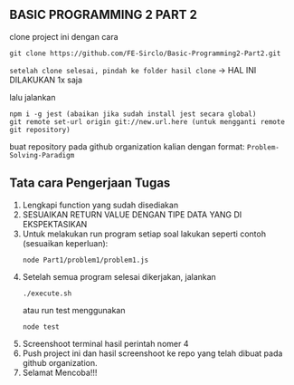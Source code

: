 ## BASIC PROGRAMMING 2 PART 2

clone project ini dengan cara

```
git clone https://github.com/FE-Sirclo/Basic-Programming2-Part2.git
```

`setelah clone selesai, pindah ke folder hasil clone` -> HAL INI DILAKUKAN 1x saja

lalu jalankan

```
npm i -g jest (abaikan jika sudah install jest secara global)
git remote set-url origin git://new.url.here (untuk mengganti remote git repository)
```

buat repository pada github organization kalian dengan format: `Problem-Solving-Paradigm`

## Tata cara Pengerjaan Tugas

1. Lengkapi function yang sudah disediakan
2. SESUAIKAN RETURN VALUE DENGAN TIPE DATA YANG DI EKSPEKTASIKAN
3. Untuk melakukan run program setiap soal lakukan seperti contoh (sesuaikan keperluan):
   ```
   node Part1/problem1/problem1.js
   ```
4. Setelah semua program selesai dikerjakan, jalankan
   ```
   ./execute.sh
   ```
   atau run test menggunakan
   ```
   node test
   ```
5. Screenshoot terminal hasil perintah nomer 4
6. Push project ini dan hasil screenshoot ke repo yang telah dibuat pada github organization.
7. Selamat Mencoba!!!
